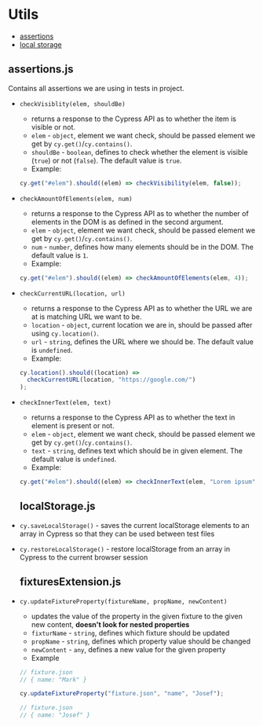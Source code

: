 # Utils

- [assertions](#assertionsjs)
- [local storage](#localstoragejs)

## assertions.js

Contains all assertions we are using in tests in project.

- `checkVisiblity(elem, shouldBe)`
  - returns a response to the Cypress API as to whether the item is visible or not.
  - `elem` - `object`, element we want check, should be passed element we get by `cy.get()`/`cy.contains()`.
  - `shouldBe` - `boolean`, defines to check whether the element is visible (`true`) or not (`false`). The default value is `true`.
  - Example:
  ```js
  cy.get("#elem").should((elem) => checkVisibility(elem, false));
  ```
- `checkAmountOfElements(elem, num)`
  - returns a response to the Cypress API as to whether the number of elements in the DOM is as defined in the second argument.
  - `elem` - `object`, element we want check, should be passed element we get by `cy.get()`/`cy.contains()`.
  - `num` - `number`, defines how many elements should be in the DOM. The default value is `1`.
  - Example:
  ```js
  cy.get("#elem").should((elem) => checkAmountOfElements(elem, 4));
  ```
- `checkCurrentURL(location, url)`
  - returns a response to the Cypress API as to whether the URL we are at is matching URL we want to be.
  - `location` - `object`, current location we are in, should be passed after using `cy.location()`.
  - `url` - `string`, defines the URL where we should be. The default value is `undefined`.
  - Example:
  ```js
  cy.location().should((location) =>
    checkCurrentURL(location, "https://google.com/")
  );
  ```
- `checkInnerText(elem, text)`

  - returns a response to the Cypress API as to whether the text in element is present or not.
  - `elem` - `object`, element we want check, should be passed element we get by `cy.get()`/`cy.contains()`.
  - `text` - `string`, defines text which should be in given element. The default value is `undefined`.
  - Example:

  ```js
  cy.get("#elem").should((elem) => checkInnerText(elem, "Lorem ipsum"));
  ```

  ## localStorage.js

- `cy.saveLocalStorage()` - saves the current localStorage elements to an array in Cypress so that they can be used between test files
- `cy.restoreLocalStorage()` - restore localStorage from an array in Cypress to the current browser session

  ## fixturesExtension.js
- `cy.updateFixtureProperty(fixtureName, propName, newContent)`
  - updates the value of the property in the given fixture to the given new content, **doesn't look for nested properties** 
  - `fixturName` - `string`, defines which fixture should be updated
  - `propName` - `string`, defines which property value should be changed
  - `newContent` - `any`, defines a new value for the given property
  - Example

  ```js
  // fixture.json
  // { name: "Mark" }
  
  cy.updateFixtureProperty("fixture.json", "name", "Josef");
  
  // fixture.json
  // { name: "Josef" }
  ```
